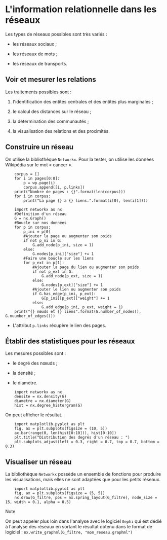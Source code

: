 # L'information relationnelle dans les réseaux

Les types de réseaux possibles sont très variés :

- les réseaux sociaux ;

- les réseaux de mots ;

- les réseaux de transports.

## Voir et mesurer les relations

Les traitements possibles sont :

1. l'identification des entités centrales et des entités plus marginales ;

2. le calcul des distances sur le réseau ;

3. la détermination des communautés ;

4. la visualisation des relations et des proximités.

## Construire un réseau

On utilise la bibliothèque `Networkx`. Pour la tester, on utilise les données Wikipédia sur le mot « cancer ».

```
    corpus = []
    for i in pages[0:8]:
        p = wp.page(i)
        corpus.append([i, p.links])
    print("Nombre de pages : {}".format(len(corpus)))
    for i in corpus:
        print("La page {} a {} liens.".format(i[0], len(i[1])))
    
    import networkx as nx
    #Définition d'un réseau
    G = nx.Graph()
    #Boucle sur nos données
    for p in corpus:
        p_ini = p[0]
        #Ajouter la page ou augmenter son poids
        if not p_ni in G:
            G.add_node(p_ini, size = 1)
        else:
            G.nodes[p_ini]["size"] += 1
        #Faire une boucle sur les liens
        for p_ext in p[1]:
            #Ajouter la page du lien ou augmenter son poids
            if not p_ext in G:
                G.add_node(p_ext, size = 1)
            else:
                G.nodes[p_ext]["size"] += 1
            #Ajouter le lien ou augmenter son poids
            if G.has_edge(p_ini, p_ext):
                G[p_ini][p_ext]["weight"] += 1
            else:
                G.add_edge(p_ini, p_ext, weight = 1)
    print("{} nœuds et {} liens".format(G.number_of_nodes(), G.nuumber_of_edges()))
```

- L'attribut `p.links` récupère le lien des pages.

## Établir des statistiques pour les réseaux

Les mesures possibles sont :

- le degré des nœuds ;

- la densité ;

- le diamètre.

```
    import networkx as nx
    densite = nx.density(G)
    diametre = nx.diameter(G)
    hist = nx.degree_historgram(G)
```

On peut afficher le résultat.

```
    import matplotlib.pyplot as plt
    fig, ax = plt.subplots(figsize = (10, 5))
    ax.bar(range(0, len(hist[0:10])), hist[0:10])
    plt.title("Distribution des degrés d'un réseau : ")
    plt.subplots_adjust(left = 0.3, right = 0.7, top = 0.7, bottom = 0.3)
```

## Visualiser un réseau

La bibliothèque `Networkx` possède un ensemble de fonctions pour produire les visualisations, mais elles ne sont adaptées que pour les petits réseaux.

```
    import matplotlib.pyplot as plt
    fig, ax = plt.subplots(figsize = (5, 5))
    nx.draw(G_filtre, pos = nx.spring_layout(G_filtre), node_size = 15, width = 0.1, alpha = 0.5)
```

> [!NOTE]
> On peut appeler plus loin dans l'analyse avec le logiciel `Gephi` qui est dédié à l'analyse des réseaux en sortant le résultat obtenu dans le format de logiciel :
> `nx.write_graphml(G_filtre, "mon_reseau.graphml")`
